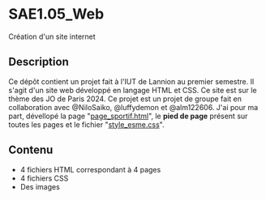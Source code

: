 # SAE1.05_Web

Création d'un site internet

## Description

Ce dépôt contient un projet fait à l'IUT de Lannion au premier semestre.
Il s'agit d'un site web développé en langage HTML et CSS.
Ce site est sur le thème des JO de Paris 2024.
Ce projet est un projet de groupe fait en collaboration avec @NiloSaiko, @luffydemon et @alm122606.
J'ai pour ma part, dévellopé la page "[page_sportif.html](https://github.com/emeraudeLa/SAE1.05_Web/blob/main/page_sportif.html)", le **pied de page** présent sur toutes les pages et le fichier "[style_esme.css](https://github.com/emeraudeLa/SAE1.05_Web/blob/main/style_esme.css)".

## Contenu

- 4 fichiers HTML correspondant à 4 pages
- 4 fichiers CSS
- Des images
